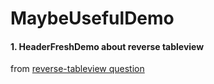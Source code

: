 # MaybeUsefulDemo

#### 1. HeaderFreshDemo about reverse tableview

from [reverse-tableview question](https://stackoverflow.com/questions/43480887/load-tableview-from-bottom-scroll-up-reverse-tableview-ios)
